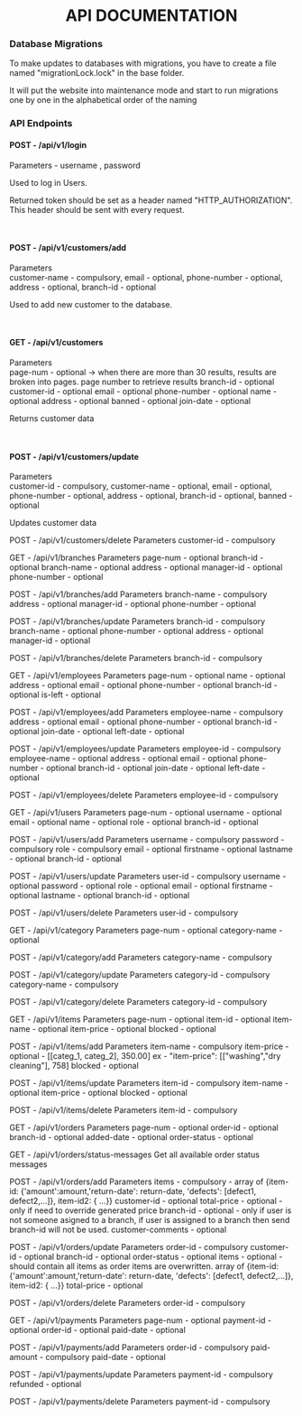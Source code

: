<div style="text-align: center;">
<h1><b>API DOCUMENTATION</b></h1>
</div> 

<h3>Database Migrations</h3>
<p>To make updates to databases with migrations, you have to 
create a file named "migrationLock.lock" in the base folder.</p>

<p>It will put the website into maintenance mode and start to run
migrations one by one in the alphabetical order of the naming</p>

<h3>API Endpoints</h3>

<h4>POST - /api/v1/login</h4>
<p>Parameters - username , password</p>
<p>Used to log in Users.</p>
<p>Returned token should be set as a header named
"HTTP_AUTHORIZATION". This header should be sent with every request.</p>

<br>

<h4>POST - /api/v1/customers/add</h4>
<p>Parameters<br>
customer-name - compulsory,
email - optional, 
phone-number - optional,
address - optional, 
branch-id - optional
</p>
<p>Used to add new customer to the database.</p>

<br>

<h4>GET - /api/v1/customers </h4>
<p>Parameters 
<br>
page-num - optional -> when there are more than 30 results, 
results are broken into pages. page number to retrieve results
branch-id - optional
customer-id - optional
email - optional
phone-number - optional
name - optional
address - optional
banned - optional
join-date - optional

</p>
<p>Returns customer data</p>

<br>

<h4>POST - /api/v1/customers/update</h4>
<p>Parameters 
<br>
customer-id - compulsory,
customer-name - optional,
email - optional, 
phone-number - optional,
address - optional, 
branch-id - optional,
banned - optional
</p>
<p>Updates customer data</p>

POST - /api/v1/customers/delete
Parameters
customer-id - compulsory

GET - /api/v1/branches
Parameters
page-num - optional
branch-id - optional
branch-name - optional
address - optional
manager-id - optional
phone-number - optional

POST - /api/v1/branches/add
Parameters
branch-name - compulsory
address - optional
manager-id - optional
phone-number - optional

POST - /api/v1/branches/update
Parameters
branch-id - compulsory
branch-name - optional
phone-number - optional
address - optional
manager-id - optional

POST - /api/v1/branches/delete
Parameters
branch-id - compulsory

GET - /api/v1/employees
Parameters
page-num - optional
name - optional
address - optional
email - optional
phone-number - optional
branch-id - optional
is-left - optional

POST - /api/v1/employees/add
Parameters
employee-name - compulsory
address - optional
email - optional
phone-number - optional
branch-id - optional
join-date - optional
left-date - optional

POST - /api/v1/employees/update
Parameters
employee-id - compulsory
employee-name - optional
address - optional
email - optional
phone-number - optional
branch-id - optional
join-date - optional
left-date - optional

POST - /api/v1/employees/delete
Parameters
employee-id - compulsory

GET - /api/v1/users
Parameters
page-num - optional
username - optional
email - optional
name - optional
role - optional
branch-id - optional

POST - /api/v1/users/add
Parameters
username - compulsory
password - compulsory
role - compulsory
email - optional
firstname - optional
lastname - optional
branch-id - optional

POST - /api/v1/users/update
Parameters
user-id - compulsory
username - optional
password - optional
role - optional
email - optional
firstname - optional
lastname - optional
branch-id - optional

POST - /api/v1/users/delete
Parameters
user-id - compulsory

GET - /api/v1/category
Parameters
page-num - optional
category-name - optional

POST - /api/v1/category/add
Parameters
category-name - compulsory

POST - /api/v1/category/update
Parameters
category-id - compulsory
category-name - compulsory

POST - /api/v1/category/delete
Parameters
category-id - compulsory

GET - /api/v1/items
Parameters
page-num - optional
item-id - optional
item-name - optional
item-price - optional
blocked - optional

POST - /api/v1/items/add
Parameters
item-name - compulsory
item-price - optional - [[categ_1, categ_2], 350.00]
ex - "item-price": [["washing","dry cleaning"], 758]
blocked - optional

POST - /api/v1/items/update
Parameters
item-id - compulsory
item-name - optional
item-price - optional
blocked - optional

POST - /api/v1/items/delete
Parameters
item-id - compulsory

GET - /api/v1/orders
Parameters
page-num - optional
order-id - optional
branch-id - optional
added-date - optional
order-status - optional

GET - /api/v1/orders/status-messages
Get all available order status messages

POST - /api/v1/orders/add
Parameters
items - compulsory - array of {item-id: {'amount':amount,'return-date': return-date, 'defects': [defect1, defect2,...]}, item-id2: { ...}}
customer-id - optional
total-price - optional - only if need to override generated price
branch-id - optional - only if user is not someone asigned to a branch, if user is assigned to a branch then send branch-id will not be used.
customer-comments - optional

POST - /api/v1/orders/update
Parameters
order-id - compulsory
customer-id - optional
branch-id - optional
order-status - optional
items - optional - should contain all items as order items are overwritten.
                    array of {item-id: {'amount':amount,'return-date': return-date, 'defects': [defect1, defect2,...]}, item-id2: { ...}}
total-price - optional

POST - /api/v1/orders/delete
Parameters
order-id - compulsory

GET - /api/v1/payments
Parameters
page-num - optional
payment-id - optional
order-id - optional
paid-date - optional

POST - /api/v1/payments/add
Parameters
order-id - compulsory
paid-amount - compulsory
paid-date - optional

POST - /api/v1/payments/update
Parameters
payment-id - compulsory
refunded - optional

POST - /api/v1/payments/delete
Parameters
payment-id - compulsory